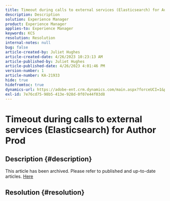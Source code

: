 ```yaml
---
title: Timeout during calls to external services (Elasticsearch) for Author Prod
description: Description
solution: Experience Manager
product: Experience Manager
applies-to: Experience Manager
keywords: KCS
resolution: Resolution
internal-notes: null
bug: false
article-created-by: Juliet Hughes
article-created-date: 4/26/2023 10:23:13 AM
article-published-by: Juliet Hughes
article-published-date: 4/26/2023 4:01:46 PM
version-number: 1
article-number: KA-21933
hide: true
hidefromtoc: true
dynamics-url: https://adobe-ent.crm.dynamics.com/main.aspx?forceUCI=1&pagetype=entityrecord&etn=knowledgearticle&id=4c95f155-1ce4-ed11-a7c7-6045bd0061cb
exl-id: 7e76cd75-98b5-413e-928d-0f07e44f03d8
---
```

# Timeout during calls to external services (Elasticsearch) for Author Prod

## Description {#description}

This article has been archived. Please refer to published and up-to-date articles. [Here](https://experienceleague.adobe.com/search.html#sort=relevancy)

## Resolution {#resolution}
